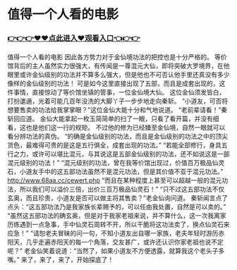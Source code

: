# 值得一个人看的电影

### <a href="https://github.com/asidw/xian/issues/1">👉👉👉♥♥点此进入♥观看入口👈👉👉</a>

值得一个人看的电影
因此各方势力对于金仙境功法的把控也是十分严格的。
    等价馆背后的主人虽然实力很强大，有传闻是一尊混元大仙，即将突破大罗境界，在他眼里或许金仙级别的功法并不算多么强大，但是他也不可否认他手里还真没有多少像样的金仙级别的功法！
    可是如今这里直接出现了五部，而且是成套出现的，这件事情，直接惊动了等价馆坐镇的管事，一位金仙境大仙。
    这位金仙须发皆白，打扮邋遢，光着可能几百年没洗的大脚丫子一步步地走向秦斩。
    “小道友，可否将想要售卖的功法给我掌掌眼？”这位金仙大能十分和气地说道。
    “老前辈请看！”秦斩回应道。
    金仙大能拿起一枚玉简简单的扫了一眼，只看了看开篇，并没有细看，这也是他们这一行的规矩。
    不过他的修为已经臻至金仙境，自然一眼就可以看分辨功法的真伪。
    “的确是金仙级别的功法，而且是金仙级别的功法之中的顶尖货色，最难得可贵的是这是五行俱全，成套出现的功法。”
    “若能全部修行，身具五行之力，或许可以堪比混元，与其说这是五部金仙级别的功法，还不如说这是一部混元级别的功法！”
    “混元级别的功法，曾在我等价馆出现过，价值百万极品仙灵石，小道友手中的这五部功法虽然不是混元功法，但是其价值不亚于混元功法。”
    http://www.68aa.cc/cewert.php
    “而且在某种程度上甚至可以超越一般的混元功法，所以我们可以溢价三倍，出价三百万极品仙灵石！”
    “只不过这五部功法不仅玄奥，而且珍贵，小道友是否可以做主将其售卖？”老金仙询问道。
    秦斩闻言点了点头：“这五部功法乃是我家族长辈赐予的，可以任由我处置，自然是可以卖的。”
    “虽然这五部功法的确玄奥，但是对于我家老祖来说，并不算什么，这一次我离家历练遇到一点急事，手中仙灵石周转不开，所以干脆将这功法卖了，换点仙灵石来应急！”
    “请恕老夫冒昧的问一句，不知小道友出自哪一家族，老夫年轻时游历赤阳天，几乎走遍赤阳天的每一个角落，交友甚广，或许还认识你家老祖也说不定呢？”
    老金仙笑着说道：“当然了，如果小道友不方便透露，就算我这个老头子多嘴。”
    来了，来了，来了，开始探底了！
